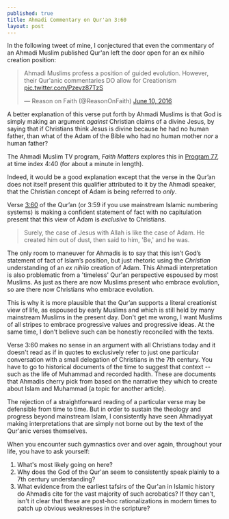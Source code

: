 ```yaml
---
published: true
title: Ahmadi Commentary on Qur'an 3:60
layout: post
---
```

In the following tweet of mine, I conjectured that even the commentary of an Ahmadi Muslim published Qur'an left the door open for an ex nihilo creation position:

<blockquote class="twitter-tweet" data-lang="en"><p lang="en" dir="ltr">Ahmadi Muslims profess a position of guided evolution. However, their Qur&#39;anic commentaries DO allow for Creationism <a href="https://t.co/Pzevz87TzS">pic.twitter.com/Pzevz87TzS</a></p>&mdash; Reason on Faith (@ReasonOnFaith) <a href="https://twitter.com/ReasonOnFaith/status/741362911902371840">June 10, 2016</a></blockquote>
<script async src="//platform.twitter.com/widgets.js" charset="utf-8"></script>

A better explanation of this verse put forth by Ahmadi Muslims is that God is simply making an argument _against_ Christian claims of a divine Jesus, by saying that if Christians think Jesus is divine because he had no human father, than what of the Adam of the Bible who had no human mother _nor_ a human father? 

The Ahmadi Muslim TV program, _Faith Matters_ explores this in [Program 77](https://youtu.be/B825iH4kqSU?t=4m40s), at time index 4:40 (for about a minute in length).

Indeed, it would be a good explanation except that the verse in the Qur’an does not itself present this qualifier attributed to it by the Ahmadi speaker, that the Christian concept of Adam is being referred to _only_.

Verse [3:60](http://www.alislam.org/quran/tafseer/?page=141&region=EN) of the Qur’an (or 3:59 if you use mainstream Islamic numbering systems) is making a confident statement of fact with no capitulation present that this view of Adam is _exclusive_ to Christians.

> Surely, the case of Jesus with Allah is like the case of Adam. He created him out of dust, then said to him, 'Be,' and he was.

The only room to maneuver for Ahmadis is to say that this isn’t God’s statement of fact of Islam’s position, but just rhetoric using the _Christian_ understanding of an _ex nihilo_ creation of Adam. This Ahmadi interpretation is also problematic from a 'timeless' Qur'an perspective espoused by most Muslims. As just as there are now Muslims present who embrace evolution, so are there now Christians who embrace evolution. 

This is why it is more plausible that the Qur’an supports a literal creationist view of life, as espoused by early Muslims and which is still held by many mainstream Muslims in the present day. Don't get me wrong, I want Muslims of all stripes to embrace progressive values and progressive ideas. At the same time, I don't believe such can be honestly reconciled with the texts.

Verse 3:60 makes no sense in an argument with all Christians today and it doesn't read as if in quotes to exclusively refer to just one particular conversation with a small delegation of Christians in the 7th century. You have to go to historical documents of the time to suggest that context -- such as the life of Muhammad and recorded hadith. These are documents that Ahmadis cherry pick from based on the narrative they which to create about Islam and Muhammad (a topic for another article).

The rejection of a straightforward reading of a particular verse may be defensible from time to time. But in order to sustain the theology and progress beyond mainstream Islam, I consistently have seen Ahmadiyyat making interpretations that are simply not borne out by the text of the Qur'anic verses themselves.

When you encounter such gymnastics over and over again, throughout your life, you have to ask yourself: 

1. What's most likely going on here?
2. Why does the God of the Qur'an seem to consistently speak plainly to a 7th century understanding?
3. What evidence from the earliest tafsirs of the Qur'an in Islamic history do Ahmadis cite for the vast majority of such acrobatics? If they can't, isn't it clear that these are post-hoc rationalizations in modern times to patch up obvious weaknesses in the scripture?